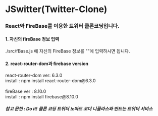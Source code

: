 # JSwitter(Twitter-Clone)

<h3>React와 FireBase를 이용한 트위터 클론코딩입니다.</h3>
<h4>1. 자신의 fireBase 정보 입력</h4>
./src/fBase.js 에 자신의 FireBase 정보를 ""에 입력하시면 됩니다.
<br>
<h4>2. react-router-dom과 firebase version</h4>
react-router-dom ver: 6.3.0
<br>
install : npm install react-router-dom@6.3.0
<br><br>
fireBase ver : 8.10.0
<br>
install : npm install firebase@8.10.0

<h5>참고 문헌 : Do it! 클론 코딩 트위터 노마드 코더 니꼴라스와 만드는 트위터 서비스</h5>
